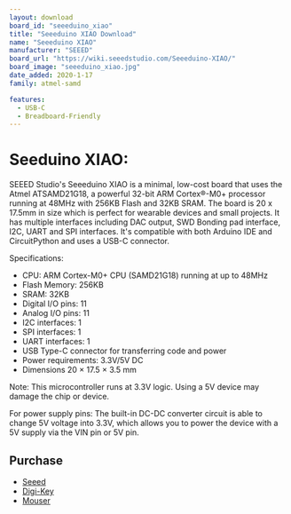 ```yaml
---
layout: download
board_id: "seeeduino_xiao"
title: "Seeeduino XIAO Download"
name: "Seeeduino XIAO"
manufacturer: "SEEED"
board_url: "https://wiki.seeedstudio.com/Seeeduino-XIAO/"
board_image: "seeeduino_xiao.jpg"
date_added: 2020-1-17
family: atmel-samd

features:
  - USB-C
  - Breadboard-Friendly
---
```

# Seeduino XIAO:
SEEED Studio's Seeeduino XIAO is a minimal, low-cost board that uses the Atmel ATSAMD21G18, a powerful 32-bit ARM Cortex®-M0+ processor running at 48MHz with 256KB Flash and 32KB SRAM.  The board is 20 x 17.5mm in size which is perfect for wearable devices and small projects. It has multiple interfaces including DAC output, SWD Bonding pad interface, I2C, UART and SPI interfaces. It's compatible with both Arduino IDE and CircuitPython and uses a USB-C connector.

Specifications:
* CPU: ARM Cortex-M0+ CPU (SAMD21G18) running at up to 48MHz
* Flash Memory: 256KB
* SRAM: 32KB
* Digital I/O pins: 11
* Analog I/O pins: 11
* I2C interfaces: 1
* SPI interfaces: 1
* UART interfaces: 1
* USB Type-C connector for transferring code and power
* Power requirements: 3.3V/5V DC
* Dimensions  20 × 17.5 × 3.5 mm

Note: This microcontroller runs at 3.3V logic. Using a 5V device may damage the chip or device.

For power supply pins: The built-in DC-DC converter circuit is able to change 5V voltage into 3.3V, which allows you to power the device with a 5V supply via the VIN pin or 5V pin.

## Purchase
* [Seeed](https://www.seeedstudio.com/Seeeduino-XIAO-Arduino-Microcontroller-SAMD21-Cortex-M0+-p-4426.html)
* [Digi-Key](https://www.digikey.com/en/product-highlight/s/seeed/seeeduino-xiao-arduino-microcontroller-samd21-cortex-m0)
* [Mouser](https://www.mouser.com/ProductDetail/Seeed-Studio/102010328?qs=GBLSl2AkirtQWO8CTzEK9g%3D%3D)
